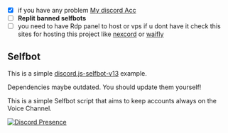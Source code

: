 - [x] if you have any problem [My discord Acc](https://discord.com/users/1218034475775299688) 
- [ ] **Replit banned selfbots**
- [ ] you need to have Rdp panel to host or vps if u dont have it check this sites for hosting this project like [nexcord](<https://nexcord.com>) or [waifly](<https://waifly.com>)

## Selfbot

This is a simple [discord.js-selfbot-v13](https://www.npmjs.com/package/discord.js-selfbot-v13) example.



Dependencies maybe outdated. You should update them yourself!

This is a simple Selfbot script that aims to keep accounts always on the Voice Channel.


[![Discord Presence](https://lanyard.cnrad.dev/api/1218034475775299688)](https://discord.com/users/1218034475775299688)
